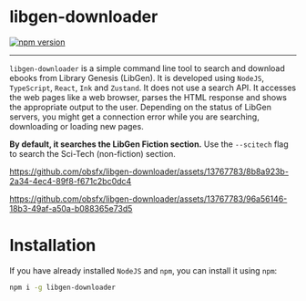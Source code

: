 # libgen-downloader

[![npm version](https://badge.fury.io/js/libgen-downloader.svg)](https://badge.fury.io/js/libgen-downloader)

---

`libgen-downloader` is a simple command line tool to search and download ebooks from Library Genesis (LibGen). It is developed using `NodeJS`, `TypeScript`, `React`, `Ink` and `Zustand`. It does not use a search API. It accesses the web pages like a web browser, parses the HTML response and shows the appropriate output to the user. Depending on the status of LibGen servers, you might get a connection error while you are searching, downloading or loading new pages.

**By default, it searches the LibGen Fiction section.** Use the `--scitech` flag to search the Sci-Tech (non-fiction) section.

https://github.com/obsfx/libgen-downloader/assets/13767783/8b8a923b-2a34-4ec4-89f8-f671c2bc0dc4

https://github.com/obsfx/libgen-downloader/assets/13767783/96a56146-18b3-49af-a50a-b088365e73d5

# Installation

If you have already installed `NodeJS` and `npm`, you can install it using `npm`:

```bash
npm i -g libgen-downloader
